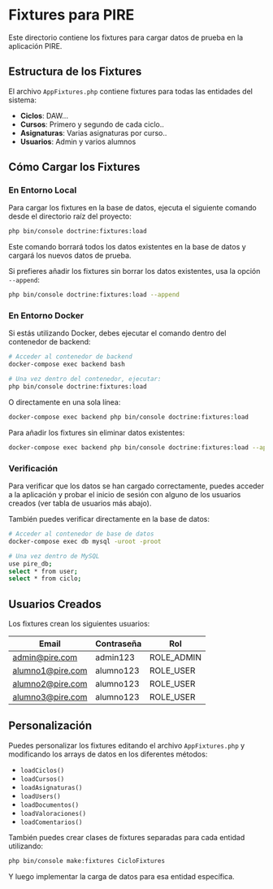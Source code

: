 # Fixtures para PIRE

Este directorio contiene los fixtures para cargar datos de prueba en la aplicación PIRE.

## Estructura de los Fixtures

El archivo `AppFixtures.php` contiene fixtures para todas las entidades del sistema:

- **Ciclos**: DAW...
- **Cursos**: Primero y segundo de cada ciclo..
- **Asignaturas**: Varias asignaturas por curso..
- **Usuarios**: Admin y varios alumnos
<!-- - **Documentos**: Ejemplos de documentos para diferentes asignaturas
- **Valoraciones**: Valoraciones de ejemplo para los documentos
- **Comentarios**: Comentarios de ejemplo para los documentos -->

## Cómo Cargar los Fixtures

### En Entorno Local

Para cargar los fixtures en la base de datos, ejecuta el siguiente comando desde el directorio raíz del proyecto:

```bash
php bin/console doctrine:fixtures:load
```

Este comando borrará todos los datos existentes en la base de datos y cargará los nuevos datos de prueba.

Si prefieres añadir los fixtures sin borrar los datos existentes, usa la opción `--append`:

```bash
php bin/console doctrine:fixtures:load --append
```

### En Entorno Docker

Si estás utilizando Docker, debes ejecutar el comando dentro del contenedor de backend:

```bash
# Acceder al contenedor de backend
docker-compose exec backend bash

# Una vez dentro del contenedor, ejecutar:
php bin/console doctrine:fixtures:load
```

O directamente en una sola línea:

```bash
docker-compose exec backend php bin/console doctrine:fixtures:load
```

Para añadir los fixtures sin eliminar datos existentes:

```bash
docker-compose exec backend php bin/console doctrine:fixtures:load --append
```

### Verificación

Para verificar que los datos se han cargado correctamente, puedes acceder a la aplicación y probar el inicio de sesión con alguno de los usuarios creados (ver tabla de usuarios más abajo).

También puedes verificar directamente en la base de datos:

```bash
# Acceder al contenedor de base de datos
docker-compose exec db mysql -uroot -proot

# Una vez dentro de MySQL
use pire_db;
select * from user;
select * from ciclo;
```

## Usuarios Creados

Los fixtures crean los siguientes usuarios:

| Email | Contraseña | Rol |
|-------|------------|-----|
| admin@pire.com | admin123 | ROLE_ADMIN |
| alumno1@pire.com | alumno123 | ROLE_USER |
| alumno2@pire.com | alumno123 | ROLE_USER |
| alumno3@pire.com | alumno123 | ROLE_USER |

## Personalización

Puedes personalizar los fixtures editando el archivo `AppFixtures.php` y modificando los arrays de datos en los diferentes métodos:

- `loadCiclos()`
- `loadCursos()`
- `loadAsignaturas()`
- `loadUsers()`
- `loadDocumentos()`
- `loadValoraciones()`
- `loadComentarios()`

También puedes crear clases de fixtures separadas para cada entidad utilizando:

```bash
php bin/console make:fixtures CicloFixtures
```

Y luego implementar la carga de datos para esa entidad específica.